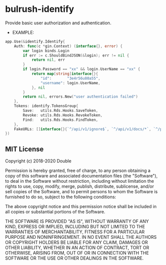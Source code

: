 # bulrush-identify
Provide basic user authorization and authentication.
- EXAMPLE:   
```go
app.Use(&identify.Identify{
    Auth: func(c *gin.Context) (interface{}, error) {
        var login binds.Login
        if err := c.ShouldBindJSON(&login); err != nil {
            return nil, err
        }
        if login.Password == "xx" && login.UserName == "xx" {
            return map[string]interface{}{
                "id":       "3e4r56u80a55",
                "username": login.UserName,
            }, nil
        }
        return nil, errors.New("user authentication failed")
    },
    Tokens: identify.TokensGroup{
        Save:   utils.Rds.Hooks.SaveToken,
        Revoke: utils.Rds.Hooks.RevokeToken,
        Find:   utils.Rds.Hooks.FindToken,
    },
    FakeURLs: []interface{}{`^/api/v1/ignore$`, `^/api/v1/docs/*`, `^/public/*`, `^/api/v1/ptest$`},
})
```
## MIT License

Copyright (c) 2018-2020 Double

Permission is hereby granted, free of charge, to any person obtaining a copy
of this software and associated documentation files (the "Software"), to deal
in the Software without restriction, including without limitation the rights
to use, copy, modify, merge, publish, distribute, sublicense, and/or sell
copies of the Software, and to permit persons to whom the Software is
furnished to do so, subject to the following conditions:

The above copyright notice and this permission notice shall be included in all
copies or substantial portions of the Software.

THE SOFTWARE IS PROVIDED "AS IS", WITHOUT WARRANTY OF ANY KIND, EXPRESS OR
IMPLIED, INCLUDING BUT NOT LIMITED TO THE WARRANTIES OF MERCHANTABILITY,
FITNESS FOR A PARTICULAR PURPOSE AND NONINFRINGEMENT. IN NO EVENT SHALL THE
AUTHORS OR COPYRIGHT HOLDERS BE LIABLE FOR ANY CLAIM, DAMAGES OR OTHER
LIABILITY, WHETHER IN AN ACTION OF CONTRACT, TORT OR OTHERWISE, ARISING FROM,
OUT OF OR IN CONNECTION WITH THE SOFTWARE OR THE USE OR OTHER DEALINGS IN THE
SOFTWARE.